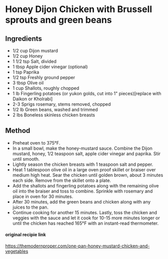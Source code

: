 # Honey Dijon Chicken with Brussell sprouts and green beans

## Ingredients

- 1/2 cup Dijon mustard
- 1/2 cup Honey
- 1 1/2 tsp Salt, divided
- 1 tbsp Apple cider vinegar (optional)
- 1 tsp Paprika
- 1/2 tsp Freshly ground pepper
- 3 tbsp Olive oil
- 1 cup Shallots, roughly chopped
- 1 lb Fingerling potatoes (or yukon golds, cut into 1" pieces)[replace with Daikon or Kholrabi]
- 2-3 Sprigs rosemary, stems removed, chopped
- 1/2 lb Green beans, washed and trimmed
- 2 lbs Boneless skinless chicken breasts

## Method

- Preheat oven to 375°F.
- In a small bowl, make the honey-mustard sauce. Combine the Dijon mustard, honey, 1/2 teaspoon salt, apple cider vinegar and paprika. Stir until smooth.
- Lightly season the chicken breasts with 1 teaspoon salt and pepper.
- Heat 1 tablespoon olive oil in a large oven proof skillet or braiser over medium high heat. Sear the chicken until golden brown, about 3 minutes each side. Remove from the skillet onto a plate.
- Add the shallots and fingerling potatoes along with the remaining olive oil into the braiser and toss to combine. Sprinkle with rosemary and place in oven for 30 minutes.
- After 30 minutes, add the green beans and chicken along with any juices to the pan.
- Continue cooking for another 15 minutes. Lastly, toss the chicken and veggies with the sauce and let it cook for 10-15 more minutes longer or until the chicken has reached 165°F with an instant-read thermometer.

#### original recipie link
https://themodernproper.com/one-pan-honey-mustard-chicken-and-vegetables